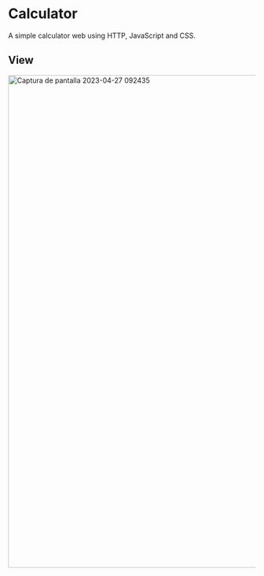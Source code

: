 # Calculator
A simple calculator web using HTTP, JavaScript and CSS.

## View
<img width="1000" alt="Captura de pantalla 2023-04-27 092435" src="https://user-images.githubusercontent.com/90279135/234790149-c2cfa61d-e911-419c-bbc0-0ece78265cdc.png">
